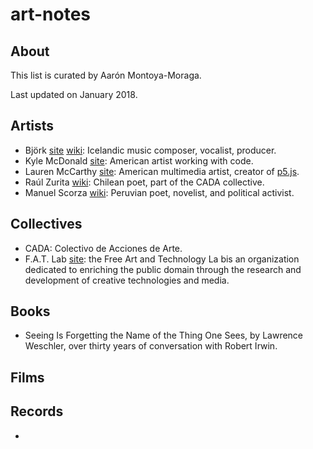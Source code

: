 # art-notes

## About

This list is curated by Aarón Montoya-Moraga.

Last updated on January 2018.


## Artists

* Björk [site](https://bjork.com) [wiki](https://en.wikipedia.org/wiki/Bj%C3%B6rk): Icelandic music composer, vocalist, producer.
* Kyle McDonald [site](http://www.kylemcdonald.net/): American artist working with code.
* Lauren McCarthy [site](http://lauren-mccarthy.com/): American multimedia artist, creator of [p5.js](https:s//p5js.org/).
* Raúl Zurita [wiki](https://en.wikipedia.org/wiki/Ra%C3%BAl_Zurita): Chilean poet, part of the CADA collective.
* Manuel Scorza [wiki](https://en.wikipedia.org/wiki/Manuel_Scorza): Peruvian poet, novelist, and political activist.

## Collectives

* CADA: Colectivo de Acciones de Arte.
* F.A.T. Lab [site](http://fffff.at/): the Free Art and Technology La bis an organization dedicated to enriching the public domain through the research and development of creative technologies and media.


## Books

* Seeing Is Forgetting the Name of the Thing One Sees, by Lawrence Weschler, over thirty years of conversation with Robert Irwin.

## Films


## Records

* 
